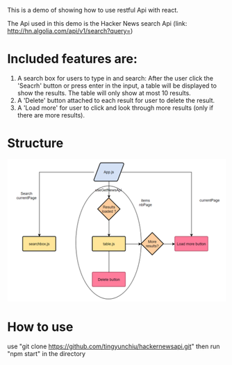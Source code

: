 This is a demo of showing how to use restful Api with react.

The Api used in this demo is the Hacker News search Api (link: http://hn.algolia.com/api/v1/search?query=)  

# Included features are:
1. A search box for users to type in and search: 
After the user click the 'Seacrh' button or press enter in the input, a table will be displayed to show the results.
The table will only show at most 10 results.
2. A 'Delete' button attached to each result for user to delete the result.
3. A 'Load more' for user to click and look through more results (only if there are more results).

# Structure
![](https://github.com/tingyunchiu/hackernewsapi/blob/main/news.png?raw=true)

# How to use
use "git clone https://github.com/tingyunchiu/hackernewsapi.git"
then run "npm start" in the directory
